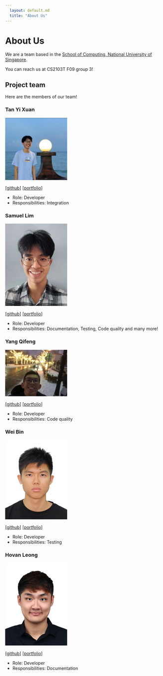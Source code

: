 ```yaml
---
  layout: default.md
  title: "About Us"
---
```


# About Us

We are a team based in the [School of Computing, National University of Singapore](http://www.comp.nus.edu.sg).

You can reach us at CS2103T F09 group 3!

## Project team
Here are the members of our team! 

### Tan Yi Xuan

<img src="images/yxtan02.png" width="200px">

[[github](https://github.com/yxtan02)]
[[portfolio](team/yxtan02.md)]

* Role: Developer
* Responsibilities: Integration

### Samuel Lim

<img src="images/slye20.png" width="200px">

[[github](https://github.com/slye20)]
[[portfolio](team/slye20.md)]

* Role: Developer
* Responsibilities: Documentation, Testing, Code quality and many more!

### Yang Qifeng

<img src="images/qifeng.png" width="200px">

[[github](http://github.com/YangQF2002)]
[[portfolio](qifeng.md)]

* Role: Developer 
* Responsibilities: Code quality

### Wei Bin

<img src="images/weibin.png" width="200px">

[[github](https://github.com/weibinlim)]
[[portfolio](team/weibin.md)]

* Role: Developer
* Responsibilities: Testing

### Hovan Leong

<img src="images/hovanleong.png" width="200px">

[[github](https://github.com/hovanleong)]
[[portfolio](team/hovanleong.md)]

* Role: Developer
* Responsibilities: Documentation
